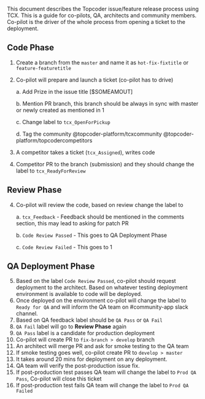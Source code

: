 
This document describes the Topcoder issue/feature release process using TCX. This is a guide for co-pilots, QA, architects and community members. Co-pilot is the driver of the whole process from opening a ticket to the deployment.

## Code Phase

1. Create a branch from the `master` and name it as `hot-fix-fixtitle` or `feature-featuretitle`
2. Co-pilot will prepare and launch a ticket (co-pilot has to drive)    

    a.  Add Prize in the issue title [$SOMEAMOUT]
    
    b.  Mention PR branch, this branch should be always in sync with master or newly created as mentioned in 1
    
    c.  Change label to `tcx_OpenForPickup`
    
    d. Tag the community @topcoder-platform/tcxcommunity @topcoder-platform/topcodercompetitors     
3. A competitor takes a ticket (`tcx_Assigned`), writes code
4. Competitor PR to the branch (submission) and they should change the label to `tcx_ReadyForReview`

## Review Phase

 4. Co-pilot will review the code, based on review change the label to
 
     a. `tcx_Feedback` - Feedback should be mentioned in the comments section, this may lead to asking for patch PR
     
     b. `Code Review Passed` - This goes to QA Deployment Phase
     
     c. `Code Review Failed` - This goes to 1
    
## QA Deployment Phase
    
5. Based on the label `Code Review Passed`, co-pilot should request deployment to the architect. Based on whatever testing deployment environment is available to code will be deployed.  
6. Once deployed on the environment co-pilot will change the label to `Ready for QA` and will inform the QA team on #community-app slack channel.
7. Based on QA feedback label should be `QA Pass` or `QA Fail`
8. `QA Fail` label will go to **Review Phase** again
9. `QA Pass` label is a candidate for production deployment 
10. Co-pilot will create PR to `fix-branch > develop` branch
11. An architect will merge PR and ask for smoke testing to the QA team 
12. If smoke testing goes well, co-pilot create PR to `develop > master` 
13. It takes around 20 mins for deployment on any deployment.
14. QA team will verify the post-production issue fix.
15. If post-production test passes QA team will change the label to `Prod QA Pass`, Co-pilot will close this ticket
17. If post-production test fails QA team will change the label to `Prod QA Failed`


